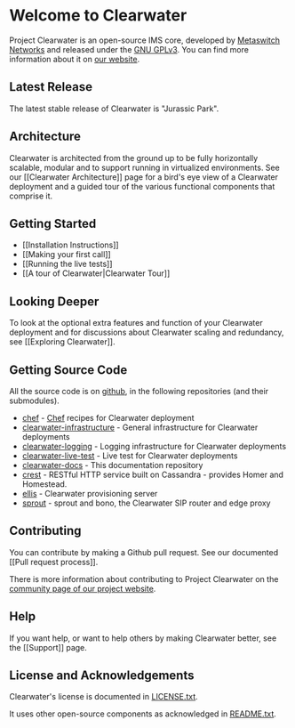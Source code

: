 # Welcome to Clearwater

Project Clearwater is an open-source IMS core, developed by [Metaswitch Networks](http://www.metaswitch.com) and released under the [GNU GPLv3](http://www.projectclearwater.org/download/license/). You can find more information about it on [our website](http://www.projectclearwater.org/).

## Latest Release

The latest stable release of Clearwater is "Jurassic Park".

## Architecture

Clearwater is architected from the ground up to be fully horizontally
scalable, modular and to support running in virtualized environments.
See our [[Clearwater Architecture]] page for a
bird's eye view of a Clearwater deployment and a guided tour of the
various functional components that comprise it.

## Getting Started

* [[Installation Instructions]]
* [[Making your first call]]
* [[Running the live tests]]
* [[A tour of Clearwater|Clearwater Tour]]

## Looking Deeper

To look at the optional extra features and function of your Clearwater deployment and for discussions about Clearwater scaling and redundancy, see [[Exploring Clearwater]].

## Getting Source Code

All the source code is on [github](https://github.com/Metaswitch), in the following repositories (and their submodules).

*   [chef](https://github.com/Metaswitch/chef) - [Chef](http://www.opscode.com/chef/) recipes for Clearwater deployment
*   [clearwater-infrastructure](https://github.com/Metaswitch/clearwater-infrastructure) - General infrastructure for Clearwater deployments
*   [clearwater-logging](https://github.com/Metaswitch/clearwater-logging) - Logging infrastructure for Clearwater deployments
*   [clearwater-live-test](https://github.com/Metaswitch/clearwater-live-test) - Live test for Clearwater deployments
*   [clearwater-docs](https://github.com/Metaswitch/clearwater-docs) - This documentation repository
*   [crest](https://github.com/Metaswitch/crest) - RESTful HTTP service built on Cassandra - provides Homer and Homestead.
*   [ellis](https://github.com/Metaswitch/ellis) - Clearwater provisioning server
*   [sprout](https://github.com/Metaswitch/sprout) - sprout and bono, the Clearwater SIP router and edge proxy

## Contributing

You can contribute by making a Github pull request. See our documented [[Pull request process]].

There is more information about contributing to Project Clearwater on the [community page of our project website](http://www.projectclearwater.org/community/).

## Help

If you want help, or want to help others by making Clearwater better, see the
[[Support]] page.


## License and Acknowledgements

Clearwater's license is documented in [LICENSE.txt](https://github.com/Metaswitch/clearwater-docs/blob/master/LICENSE.txt).

It uses other open-source components as acknowledged in [README.txt](https://github.com/Metaswitch/clearwater-docs/blob/master/README.txt).